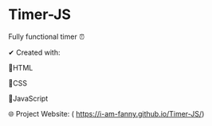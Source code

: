# Timer-JS
Fully functional timer ⏰

✔ Created with:

🧡HTML

💙CSS

💛JavaScript

🌐 Project Website: ( https://i-am-fanny.github.io/Timer-JS/)
